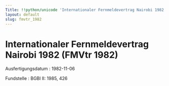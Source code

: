 ```yaml
---
Title: !!python/unicode 'Internationaler Fernmeldevertrag Nairobi 1982'
layout: default
slug: fmvtr_1982
---
```


# Internationaler Fernmeldevertrag Nairobi 1982 (FMVtr 1982)

Ausfertigungsdatum
:   1982-11-06

Fundstelle
:   BGBl II: 1985, 426

